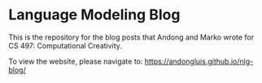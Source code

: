 # Language Modeling Blog

This is the repository for the blog posts that Andong and Marko wrote for CS 497: Computational Creativity.

To view the website, please navigate to: https://andongluis.github.io/nlg-blog/
